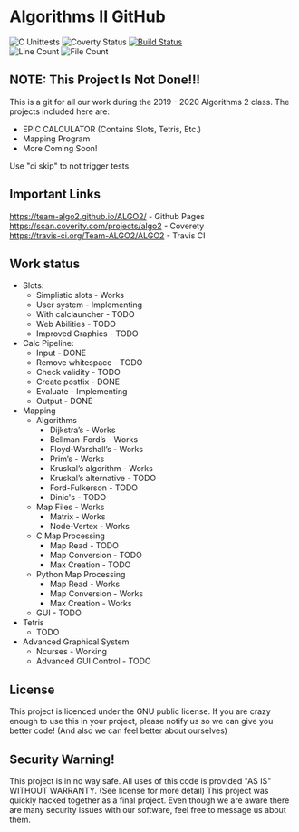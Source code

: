 # Algorithms II GitHub

![C Unittests](https://github.com/RadioactiveHydra/ALGO2/workflows/C%20Unittests/badge.svg)
![Coverty Status](https://scan.coverity.com/projects/20314/badge.svg)
[![Build Status](https://travis-ci.org/Team-ALGO2/ALGO2.svg?branch=master)](https://travis-ci.org/Team-ALGO2/ALGO2)  
![Line Count](https://tokei.rs/b1/github/RadioactiveHydra/ALGO2)
![File Count](https://tokei.rs/b1/github/RadioactiveHydra/ALGO2?category=files)

## NOTE: This Project Is Not Done!!!

This is a git for all our work during the 2019 - 2020 Algorithms 2 class. The projects included here are:
- EPIC CALCULATOR (Contains Slots, Tetris, Etc.)
- Mapping Program
- More Coming Soon!

Use "ci skip" to not trigger tests

## Important Links
 https://team-algo2.github.io/ALGO2/ - Github Pages   
 https://scan.coverity.com/projects/algo2 - Coverety  
 https://travis-ci.org/Team-ALGO2/ALGO2 - Travis CI  

## Work status

- Slots:
    - Simplistic slots - Works
    - User system - Implementing 
    - With calclauncher - TODO
    - Web Abilities - TODO
    - Improved Graphics - TODO
- Calc Pipeline: 
    - Input - DONE
    - Remove whitespace - TODO
    - Check validity - TODO
    - Create postfix - DONE
    - Evaluate - Implementing
    - Output - DONE
- Mapping
    - Algorithms
      - Dijkstra’s - Works
      - Bellman-Ford’s - Works
      - Floyd-Warshall’s - Works
      - Prim’s - Works
      - Kruskal’s algorithm - Works
      - Kruskal’s alternative - TODO
      - Ford-Fulkerson - TODO
      - Dinic's - TODO
    - Map Files - Works
      - Matrix - Works
      - Node-Vertex - Works
    - C Map Processing
      - Map Read - TODO
      - Map Conversion - TODO
      - Max Creation - TODO
    - Python Map Processing
      - Map Read - Works
      - Map Conversion - Works
      - Max Creation - Works
    - GUI - TODO
- Tetris
    - TODO
- Advanced Graphical System
    - Ncurses - Working
    - Advanced GUI Control - TODO

## License
This project is licenced under the GNU public license. If you are crazy enough to use this in your project, please notify us so we can give you better code! (And also we can feel better about ourselves)

## Security Warning!
This project is in no way safe. All uses of this code is provided "AS IS" WITHOUT WARRANTY. (See license for more detail) This project was quickly hacked together as a final project. Even though we are aware there are many security issues with our software, feel free to message us about them. 
